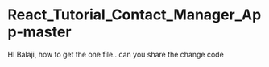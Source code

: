 # React_Tutorial_Contact_Manager_App-master

HI Balaji, how to get the one file..
can you share the change code

